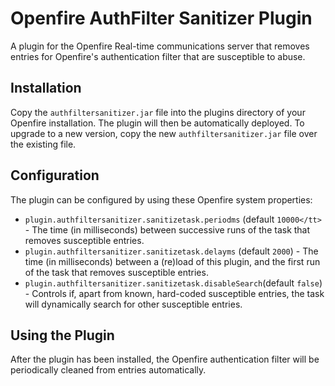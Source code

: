 # Openfire AuthFilter Sanitizer Plugin

A plugin for the Openfire Real-time communications server that removes entries for Openfire's authentication filter that are susceptible to abuse.

## Installation
Copy the `authfiltersanitizer.jar` file into the plugins directory of your Openfire installation. The plugin will then be automatically deployed. To upgrade to a new version, copy the new `authfiltersanitizer.jar` file over the existing file.

## Configuration

The plugin can be configured by using these Openfire system properties:

- `plugin.authfiltersanitizer.sanitizetask.periodms` (default `10000</tt>` - The time (in milliseconds) between successive runs of the task that removes susceptible entries.
- `plugin.authfiltersanitizer.sanitizetask.delayms` (default `2000`) - The time (in milliseconds) between a (re)load of this plugin, and the first run of the task that removes susceptible entries.
- `plugin.authfiltersanitizer.sanitizetask.disableSearch`(default `false`) - Controls if, apart from known, hard-coded susceptible entries, the task will dynamically search for other susceptible entries.

## Using the Plugin
After the plugin has been installed, the Openfire authentication filter will be periodically cleaned from entries automatically.
